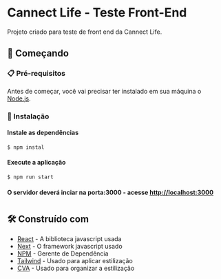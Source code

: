 # Cannect Life - Teste Front-End

Projeto criado para teste de front end da Cannect Life.

## 🚀 Começando

### 📋 Pré-requisitos

Antes de começar, você vai precisar ter instalado em sua máquina o [Node.js](https://nodejs.org/en/).
### 🔧 Instalação

#### Instale as dependências
```
$ npm instal
```

#### Execute a aplicação
```
$ npm run start
```

#### O servidor deverá inciar na porta:3000 - acesse <http://localhost:3000>

#
## 🛠️ Construído com

* [React](https://react.dev/reference/react) - A biblioteca javascript usada
* [Next](https://nextjs.org/docs/pages/api-reference/create-next-app) - O framework javascript usado
* [NPM](https://www.npmjs.com/) - Gerente de Dependência
* [Tailwind](https://tailwindcss.com/docs/guides/nextjs) - Usado para aplicar estilização
* [CVA](https://cva.style/docs) - Usado para organizar a estilização

